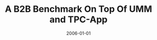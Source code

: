 ---
abstract: ''
authors:
- Birgit Hofreiter
- Christian Huemer
- Robert Mosser
date: '2006-01-01'
featured: false
links:
- name: Publik
  url: https://publik.tuwien.ac.at/showentry.php?ID=203815&lang=2
publication_types:
- '1'
publishDate: '2006-01-01'
title: A B2B Benchmark On Top Of UMM and TPC-App
url_pdf: ''
---